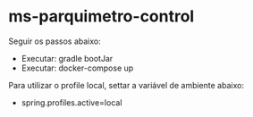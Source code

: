 # ms-parquimetro-control

Seguir os passos abaixo:
- Executar: gradle bootJar
- Executar: docker-compose up

Para utilizar o profile local, settar a variável de ambiente abaixo:
- spring.profiles.active=local